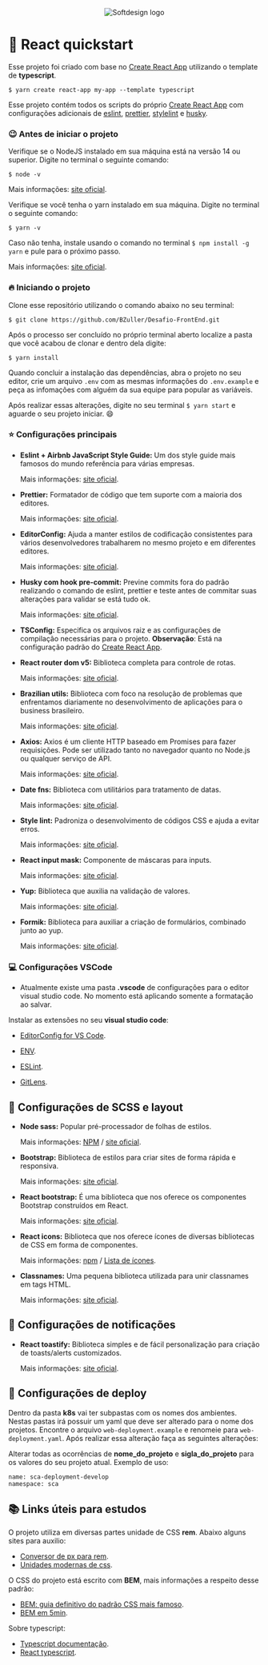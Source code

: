 <p align="center">
  <img src="https://softdesign.com.br/wp-content/themes/bones/library/images/logotipo.svg" alt="Softdesign logo" />
</p>

# :rocket: React quickstart

Esse projeto foi criado com base no [Create React App](https://github.com/facebook/create-react-app) utilizando o template de **typescript**.

`$ yarn create react-app my-app --template typescript`

Esse projeto contém todos os scripts do próprio [Create React App](https://github.com/facebook/create-react-app) com configurações adicionais de [eslint](https://eslint.org/), [prettier](https://prettier.io/), [stylelint](https://stylelint.io/) e [husky](https://typicode.github.io/husky/#/).

### :wink: Antes de iniciar o projeto

Verifique se o NodeJS instalado em sua máquina está na versão 14 ou superior. Digite no terminal o seguinte comando:

`$ node -v`

Mais informações: [site oficial](https://nodejs.org/en/).

Verifique se você tenha o yarn instalado em sua máquina. Digite no terminal o seguinte comando:

`$ yarn -v`

Caso não tenha, instale usando o comando no terminal `$ npm install -g yarn` e pule para o próximo passo.

Mais informações: [site oficial](https://yarnpkg.com/).

### :fire: Iniciando o projeto

Clone esse repositório utilizando o comando abaixo no seu terminal:

`$ git clone https://github.com/BZuller/Desafio-FrontEnd.git`

Após o processo ser concluído no próprio terminal aberto localize a pasta que você acabou de clonar e dentro dela digite:

`$ yarn install`

Quando concluir a instalação das dependências, abra o projeto no seu editor, crie um arquivo `.env` com as mesmas informações do `.env.example` e peça as infomações com alguém da sua equipe para popular as variáveis.

Após realizar essas alterações, digite no seu terminal `$ yarn start` e aguarde o seu projeto iniciar. :smile:

### :star: Configurações principais

- **Eslint + Airbnb JavaScript Style Guide:**
  Um dos style guide mais famosos do mundo referência para várias empresas.

  Mais informações: [site oficial](https://github.com/airbnb/javascript).

- **Prettier:**
  Formatador de código que tem suporte com a maioria dos editores.

  Mais informações: [site oficial](https://prettier.io/).

- **EditorConfig:**
  Ajuda a manter estilos de codificação consistentes para vários desenvolvedores trabalharem no mesmo projeto e em diferentes editores.

  Mais informações: [site oficial](https://editorconfig.org/).

- **Husky com hook pre-commit:**
  Previne commits fora do padrão realizando o comando de eslint, prettier e teste antes de commitar suas alterações para validar se está tudo ok.

  Mais informações: [site oficial](https://typicode.github.io/husky/#/).

- **TSConfig:**
  Especifica os arquivos raiz e as configurações de compilação necessárias para o projeto.
  **Observação**: Está na configuração padrão do [Create React App](https://github.com/facebook/create-react-app).

- **React router dom v5:**
  Biblioteca completa para controle de rotas.

  Mais informações: [site oficial](https://v5.reactrouter.com/web/guides/quick-start).

- **Brazilian utils:**
  Biblioteca com foco na resolução de problemas que enfrentamos diariamente no desenvolvimento de aplicações para o business brasileiro.

  Mais informações: [site oficial](https://brazilian-utils.com.br/#/getting-started).

- **Axios:**
  Axios é um cliente HTTP baseado em Promises para fazer requisições. Pode ser utilizado tanto no navegador quanto no Node.js ou qualquer serviço de API.

  Mais informações: [site oficial](https://axios-http.com/).

- **Date fns:**
  Biblioteca com utilitários para tratamento de datas.

  Mais informações: [site oficial](https://date-fns.org/).

- **Style lint:**
  Padroniza o desenvolvimento de códigos CSS e ajuda a evitar erros.

  Mais informações: [site oficial](https://stylelint.io/).

- **React input mask:**
  Componente de máscaras para inputs.

  Mais informações: [site oficial](https://github.com/sanniassin/react-input-mask).

- **Yup:**
  Biblioteca que auxilia na validação de valores.

  Mais informações: [site oficial](https://www.npmjs.com/package/yup).

- **Formik:**
  Biblioteca para auxiliar a criação de formulários, combinado junto ao yup.

  Mais informações: [site oficial](https://www.npmjs.com/package/yup).

### :computer: Configurações VSCode

- Atualmente existe uma pasta **.vscode** de configurações para o editor visual studio code. No momento está aplicando somente a formatação ao salvar.

Instalar as extensões no seu **visual studio code**:

- [EditorConfig for VS Code](https://marketplace.visualstudio.com/items?itemName=EditorConfig.EditorConfig).

- [ENV](https://marketplace.visualstudio.com/items?itemName=IronGeek.vscode-env).

- [ESLint](https://marketplace.visualstudio.com/items?itemName=dbaeumer.vscode-eslint).

- [GitLens](https://marketplace.visualstudio.com/items?itemName=eamodio.gitlens).

## :art: Configurações de SCSS e layout

- **Node sass:**
  Popular pré-processador de folhas de estilos.

  Mais informações: [NPM](https://www.npmjs.com/package/node-sass) / [site oficial](https://sass-lang.com/).

- **Bootstrap:**
  Biblioteca de estilos para criar sites de forma rápida e responsiva.

  Mais informações: [site oficial](https://getbootstrap.com/docs/5.1/getting-started/introduction/).

- **React bootstrap:**
  É uma biblioteca que nos oferece os componentes Bootstrap construídos em React.

  Mais informações: [site oficial](https://react-bootstrap.github.io/).

- **React icons:**
  Biblioteca que nos oferece ícones de diversas bibliotecas de CSS em forma de componentes.

  Mais informações: [npm](https://www.npmjs.com/package/react-icons) / [Lista de ícones](https://react-icons.github.io/react-icons/).

- **Classnames:**
  Uma pequena biblioteca utilizada para unir classnames em tags HTML.

  Mais informações: [site oficial](https://www.npmjs.com/package/classnames).

## :rotating_light: Configurações de notificações

- **React toastify:**
  Biblioteca simples e de fácil personalização para criação de toasts/alerts customizados.

  Mais informações: [site oficial](https://fkhadra.github.io/react-toastify/introduction).

## :post_office: Configurações de deploy

Dentro da pasta **k8s** vai ter subpastas com os nomes dos ambientes. Nestas pastas irá possuir um yaml que deve ser alterado para o nome dos projetos. Encontre o arquivo `web-deployment.example` e renomeie para `web-deployment.yaml`. Após realizar essa alteração faça as seguintes alterações:

Alterar todas as ocorrências de **nome_do_projeto** e **sigla_do_projeto** para os valores do seu projeto atual. Exemplo de uso:

```
name: sca-deployment-develop
namespace: sca
```

## :books: Links úteis para estudos

O projeto utiliza em diversas partes unidade de CSS **rem**. Abaixo alguns sites para auxilio:

- [Conversor de px para rem](https://nekocalc.com/px-to-rem-converter).
- [Unidades modernas de css](https://desenvolvimentoparaweb.com/css/unidades-css-rem-vh-vw-vmin-vmax-ex-ch/).

O CSS do projeto está escrito com **BEM**, mais informações a respeito desse padrão:

- [BEM: guia definitivo do padrão CSS mais famoso](https://desenvolvimentoparaweb.com/css/bem/).
- [BEM em 5min](https://medium.com/trainingcenter/bem-em-5min-f5c80fd23439).

Sobre typescript:

- [Typescript documentação](https://www.typescriptlang.org/docs/).
- [React typescript](https://react-typescript-cheatsheet.netlify.app/docs/basic/setup).
